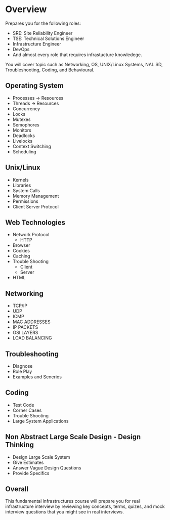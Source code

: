 # Overview

Prepares you for the following roles:

- SRE: Site Reliability Engineer
- TSE: Technical Solutions Engineer
- Infrastructure Engineer
- DevOps
- And almost every role that requires infrastucture knowledege.

You will cover topic such as Networking, OS, UNIX/Linux Systems, NAL SD, Troubleshooting, Coding, and Behavioural.

## Operating System

- Processes -> Resources
- Threads -> Resources
- Concurrency
- Locks
- Mutexes
- Semophores
- Monitors
- Deadlocks
- Livelocks
- Context Switching
- Scheduling

## Unix/Linux

- Kernels
- Libraries
- System Calls
- Memory Management
- Permissions
- Client Server Protocol

## Web Technologies

- Network Protocol
  - HTTP
- Browser
- Cookies
- Caching
- Trouble Shooting
  - Client
  - Server
- HTML

## Networking

- TCP/IP
- UDP
- ICMP
- MAC ADDRESSES
- IP PACKETS
- OSI LAYERS
- LOAD BALANCING

## Troubleshooting

- Diagnose
- Role Play
- Examples and Senerios

## Coding

- Test Code
- Corner Cases
- Trouble Shooting
- Large System Applications

## Non Abstract Large Scale Design - Design Thinking

- Design Large Scale System
- Give Estimates
- Answer Vague Design Questions
- Provide Specifics

## Overall

This fundamental infrastructures course will prepare you for real infrastructure interview by reviewing key concepts, terms, quizes, and mock interview questions that you might see in real interviews.
